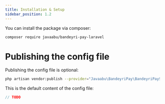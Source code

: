 ```yaml
---
title: Installation & Setup
sidebar_position: 1.2
---
```


You can install the package via composer:

```bash
composer require javaabu/bandeyri-pay-laravel
```

# Publishing the config file

Publishing the config file is optional:

```bash
php artisan vendor:publish --provider="Javaabu\BandeyriPay\BandeyriPayServiceProvider" --tag="bandeyri-pay-laravel-config"
```

This is the default content of the config file:

```php
// TODO
```
